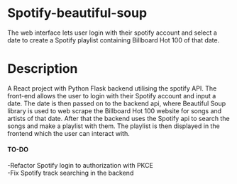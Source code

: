 # Spotify-beautiful-soup
 The web interface lets user login with their spotify account and select a date to create a Spotify playlist containing Billboard Hot 100 of that date.

# Description
A React project with Python Flask backend utilising the spotify API. The front-end allows the user to login with their Spotify account and input a date. The date is then passed on to the backend api, where Beautiful Soup library is used to web scrape the Billboard Hot 100 website for songs and artists of that date. After that the backend uses the Spotify api to search the songs and make a playlist with them. The playlist is then displayed in the frontend which the user can interact with.

#### TO-DO

-Refactor Spotify login to authorization with PKCE\
-Fix Spotify track searching in the backend
